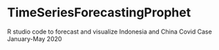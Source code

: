 # TimeSeriesForecastingProphet
R studio code to forecast and visualize Indonesia and China Covid Case January-May 2020
